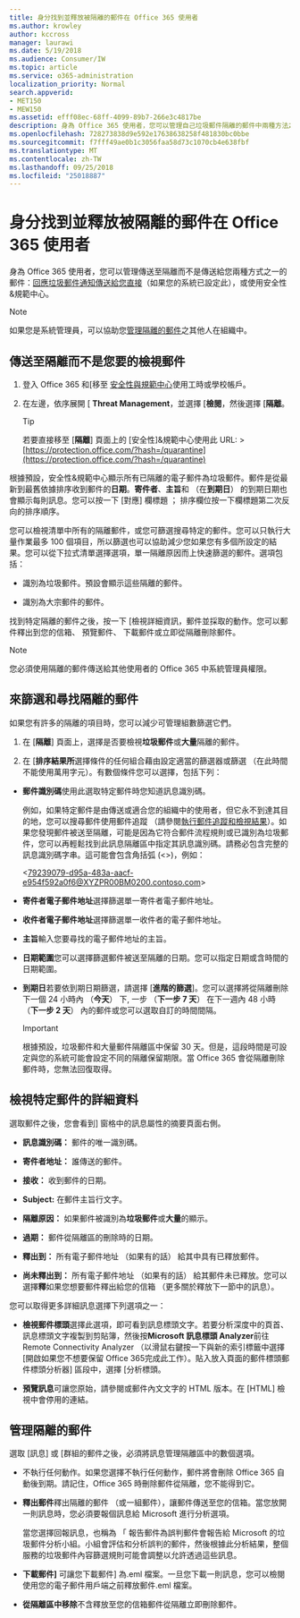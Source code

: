 ```yaml
---
title: 身分找到並釋放被隔離的郵件在 Office 365 使用者
ms.author: krowley
author: kccross
manager: laurawi
ms.date: 5/19/2018
ms.audience: Consumer/IW
ms.topic: article
ms.service: o365-administration
localization_priority: Normal
search.appverid:
- MET150
- MEW150
ms.assetid: efff08ec-68ff-4099-89b7-266e3c4817be
description: 身為 Office 365 使用者，您可以管理自己垃圾郵件隔離的郵件中兩種方法之一： 藉由回應垃圾郵件直接傳送到您的通知 （如果您的系統已設定這項功能），或使用垃圾郵件隔離功能安全性&amp;規範置中。
ms.openlocfilehash: 728273838d9e592e17638638258f481830bc0bbe
ms.sourcegitcommit: f7fff49ae0b1c3056faa58d73c1070cb4e638fbf
ms.translationtype: MT
ms.contentlocale: zh-TW
ms.lasthandoff: 09/25/2018
ms.locfileid: "25018887"
---
```

# <a name="find-and-release-quarantined-messages-as-a-user-in-office-365"></a>身分找到並釋放被隔離的郵件在 Office 365 使用者

身為 Office 365 使用者，您可以管理傳送至隔離而不是傳送給您兩種方式之一的郵件：[回應垃圾郵件通知傳送給您直接](use-spam-notifications-to-release-and-report-quarantined-messages.md)（如果您的系統已設定此），或使用安全性&amp;規範中心。 
  
> [!NOTE]
> 如果您是系統管理員，可以協助您[管理隔離的郵件](manage-quarantined-messages-and-files.md)之其他人在組織中。 
  
## <a name="view-messages-that-were-sent-to-quarantine-instead-of-to-you"></a>傳送至隔離而不是您要的檢視郵件

1. 登入 Office 365 和[移至 [安全性與規範中心](go-to-the-securitycompliance-center.md)使用工時或學校帳戶。 
    
2. 在左邊，依序展開 [ **Threat Management**，並選擇 [**檢閱**，然後選擇 [**隔離**。
    
    > [!TIP]
    > 若要直接移至 [**隔離**] 頁面上的 [安全性]&amp;規範中心使用此 URL: >[https://protection.office.com/?hash=/quarantine](https://protection.office.com/?hash=/quarantine)
  
根據預設，安全性&amp;規範中心顯示所有已隔離的電子郵件為垃圾郵件。郵件是從最新到最舊依據排序收到郵件的**日期**。**寄件者**、**主旨**和 （在**到期日**） 的到期日期也會顯示每則訊息。您可以按一下 [對應] 欄標題 ； 排序欄位按一下欄標題第二次反向的排序順序。 
  
您可以檢視清單中所有的隔離郵件，或您可篩選搜尋特定的郵件。您可以只執行大量作業最多 100 個項目，所以篩選也可以協助減少您如果您有多個所設定的結果。您可以從下拉式清單選擇選項，單一隔離原因而上快速篩選的郵件。選項包括：
  
- 識別為垃圾郵件。預設會顯示這些隔離的郵件。
    
- 識別為大宗郵件的郵件。
    
找到特定隔離的郵件之後，按一下 [檢視詳細資訊，郵件並採取的動作。您可以郵件釋出到您的信箱、 預覽郵件、 下載郵件或立即從隔離刪除郵件。
  
> [!NOTE]
> 您必須使用隔離的郵件傳送給其他使用者的 Office 365 中系統管理員權限。 
  
## <a name="to-filter-and-find-quarantined-messages"></a>來篩選和尋找隔離的郵件

如果您有許多的隔離的項目時，您可以減少可管理組數篩選它們。
  
1. 在 [**隔離**] 頁面上，選擇是否要檢視**垃圾郵件**或**大量**隔離的郵件。 
    
2. 在 [**排序結果所**選擇條件的任何組合藉由設定適當的篩選器或篩選 （在此時間不能使用萬用字元）。有數個條件您可以選擇，包括下列：
    
  - **郵件識別碼**使用此選取特定郵件時您知道訊息識別碼。 
    
    例如，如果特定郵件是由傳送或適合您的組織中的使用者，但它永不到達其目的地，您可以搜尋郵件使用郵件追蹤 （請參閱[執行郵件追蹤和檢視結果](https://go.microsoft.com/fwlink/?LinkId=799737)）。如果您發現郵件被送至隔離，可能是因為它符合郵件流程規則或已識別為垃圾郵件，您可以再輕鬆找到此訊息隔離區中指定其訊息識別碼。請務必包含完整的訊息識別碼字串。這可能會包含角括弧 (\<\>)，例如：
    
    \<79239079-d95a-483a-aacf-e954f592a0f6@XYZPR00BM0200.contoso.com\>
    
  - **寄件者電子郵件地址**選擇篩選單一寄件者電子郵件地址。 
    
  - **收件者電子郵件地址**選擇篩選單一收件者的電子郵件地址。 
    
  - **主旨**輸入您要尋找的電子郵件地址的主旨。 
    
  - **日期範圍**您可以選擇篩選郵件被送至隔離的日期。您可以指定日期或含時間的日期範圍。 
    
  - **到期日**若要依到期日期篩選，請選擇 [**進階的篩選**]。您可以選擇將從隔離刪除下一個 24 小時內 （**今天**） 下, 一步 （**下一步 7 天**） 在下一週內 48 小時 （**下一步 2 天**） 內的郵件或您可以選取自訂的時間間隔。
    
    > [!IMPORTANT]
    > 根據預設，垃圾郵件和大量郵件隔離區中保留 30 天。但是，這段時間是可設定與您的系統可能會設定不同的隔離保留期限。當 Office 365 會從隔離刪除郵件時，您無法回復取得。 
  
## <a name="view-details-for-a-specific-message"></a>檢視特定郵件的詳細資料

選取郵件之後，您會看到] 窗格中的訊息屬性的摘要頁面右側。
  
- **訊息識別碼：** 郵件的唯一識別碼。 
    
- **寄件者地址：** 誰傳送的郵件。 
    
- **接收：** 收到郵件的日期。 
    
- **Subject:** 在郵件主旨行文字。 
    
- **隔離原因：** 如果郵件被識別為**垃圾郵件**或**大量**的顯示。
    
- **過期：** 郵件從隔離區的刪除時的日期。 
    
- **釋出到：** 所有電子郵件地址 （如果有的話） 給其中具有已釋放郵件。 
    
- **尚未釋出到：** 所有電子郵件地址 （如果有的話） 給其郵件未已釋放。您可以選擇**釋**如果您想要郵件釋出給您的信箱 （更多關於釋放下一節中的訊息）。 
    
您可以取得更多詳細訊息選擇下列選項之一：
  
- **檢視郵件標頭**選擇此選項，即可看到訊息標頭文字。若要分析深度中的頁首、 訊息標頭文字複製到剪貼簿，然後按**Microsoft 訊息標頭 Analyzer**前往 Remote Connectivity Analyzer （以滑鼠右鍵按一下與新的索引標籤中選擇 [開啟如果您不想要保留 Office 365完成此工作）。貼入放入頁面的郵件標頭郵件標頭分析器] 區段中，選擇 [分析標頭。 
    
- **預覽訊息**可讓您原始，請參閱或郵件內文文字的 HTML 版本。在 [HTML] 檢視中會停用的連結。 
    
## <a name="manage-your-quarantined-messages"></a>管理隔離的郵件

選取 [訊息] 或 [群組的郵件之後，必須將訊息管理隔離區中的數個選項。
  
- 不執行任何動作。如果您選擇不執行任何動作，郵件將會刪除 Office 365 自動後到期。請記住，Office 365 時刪除郵件從隔離，您不能得到它。
    
- **釋出郵件**釋出隔離的郵件 （或一組郵件），讓郵件傳送至您的信箱。當您放開一則訊息時，您必須要報個訊息給 Microsoft 進行分析選項。 
    
    當您選擇回報訊息，也稱為 「 報告郵件為誤判郵件會報告給 Microsoft 的垃圾郵件分析小組。小組會評估和分析誤判的郵件，然後根據此分析結果，整個服務的垃圾郵件內容篩選規則可能會調整以允許透過這些訊息。
    
- **下載郵件]** 可讓您下載郵件] 為.eml 檔案。一旦您下載一則訊息，您可以檢閱使用您的電子郵件用戶端之前釋放郵件.eml 檔案。 
    
- **從隔離區中移除**不含釋放至您的信箱郵件從隔離立即刪除郵件。 
    

